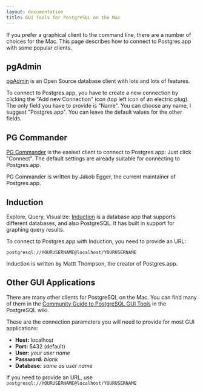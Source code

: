 ```yaml
---
layout: documentation
title: GUI Tools for PostgreSQL on the Mac
---
```


If you prefer a graphical client to the command line, there are a number of choices for the Mac.
This page describes how to connect to Postgres.app with some popular clients.

## pgAdmin

[pgAdmin](http://pgadmin.org) is an Open Source database client with lots and lots of features.

To connect to Postgres.app, you have to create a new connection by clicking the "Add new Connection" icon (top left icon of an electric plug).
The only field you have to provide is "Name". You can choose any name, I suggest "Postgres.app". You can leave the default values for the other fields.

## PG Commander

[PG Commander](https://eggerapps.at/pgcommander/) is the easiest client to connect to Postgres.app: Just click "Connect".
The default settings are already suitable for connecting to Postgres.app.

PG Commander is written by Jakob Egger, the current maintainer of Postgres.app.

## Induction

Explore, Query, Visualize: [Induction](http://inductionapp.com) is a database app that supports different databases, and also PostgreSQL.
It has built in support for graphing query results.

To connect to Postgres.app with Induction, you need to provide an URL:

    postgresql://YOURUSERNAME@localhost/YOURUSERNAME

Induction is written by Mattt Thompson, the creator of Postgres.app.

## Other GUI Applications

There are many other clients for PostgreSQL on the Mac.
You can find many of them in the [Community Guide to PostgreSQL GUI Tools](https://wiki.postgresql.org/wiki/Community_Guide_to_PostgreSQL_GUI_Tools) in the PostgreSQL wiki.

These are the connection parameters you will need to provide for most GUI applications:

- **Host:** localhost
- **Port:** 5432 (default)
- **User:** *your user name*
- **Password:** *blank*
- **Database:** *same as user name*

If you need to provide an URL, use `postgresql://YOURUSERNAME@localhost/YOURUSERNAME`
